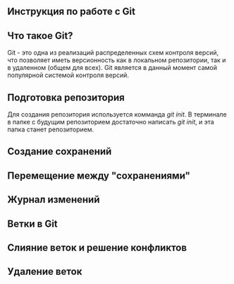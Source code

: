 ## Инструкция по работе с Git

## Что такое Git?
Git - это одна из реализаций распределенных схем контроля версий, что позволяет иметь версионность как в локальном репозитории, так и в удаленном (общем для всех). Git является в данный момент самой популярной системой контроля версий.

## Подготовка репозитория
Для создания репозитория используется комманда *git init*. В терминале в папке с будущим репозиторием достаточно написать *git init*, и эта папка станет репозиторием.


## Создание сохранений

## Перемещение между "сохранениями"

## Журнал изменений

## Ветки в Git

## Слияние веток и решение конфликтов

## Удаление веток